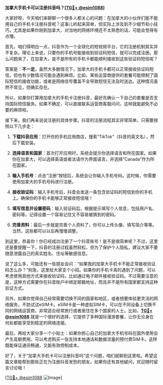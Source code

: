 **加拿大手机卡可以注册抖音吗？[[TG💪+ @esim1088](https://t.me/s/esim1088)]**

大家好呀，今天咱们来聊聊一个很多人都关心的问题：在加拿大的小伙伴们能不能用自己的手机卡注册抖音呢？这事儿听起来简单，但实际上涉及到不少细节和小技巧，尤其是如果你刚到加拿大，对当地的网络环境还不太熟悉的话，可能会觉得有点懵。

首先，咱们得明白一点，抖音作为一个全球化的短视频平台，它的注册机制其实并不复杂。理论上来说，只要你的手机号能接收到验证码短信，就可以完成注册。那么问题来了，在加拿大，是不是所有的手机卡都能顺利接收到这些验证码短信呢？

答案是：**不一定**。虽然大多数情况下，加拿大的手机卡都可以正常接收验证码短信，但也有少数情况可能会遇到麻烦。比如，某些运营商提供的套餐可能限制了国际短信的接收功能，或者是网络信号覆盖不全导致短信无法及时送达。这种情况虽然不常见，但确实存在。

所以，如果你打算用加拿大的手机卡注册抖音，最好先确认一下自己的套餐是否支持国际短信服务。如果不确定，可以直接联系运营商客服问问，这样就能避免不必要的麻烦啦。

接下来，我们再来说说注册的具体步骤。抖音的注册流程其实非常简单，只需要按照以下几步走：

1. **下载抖音应用**：打开你的手机应用商店，搜索“TikTok”（抖音的英文名），然后下载安装。
   
2. **选择语言和国家**：首次打开应用时，系统会提示你选择语言和所在国家。如果你在加拿大，可以选择英语或者法语作为界面语言，并选择“Canada”作为所在国家。

3. **输入手机号**：点击“注册”按钮后，系统会让你输入手机号码。这时候，你需要使用加拿大的手机号码进行注册。

4. **接收验证码**：输入手机号后，抖音会发送一条包含验证码的短信到你的手机上。确保你的手机卡能够正常接收短信哦！

5. **填写信息并设置密码**：输入验证码后，根据提示填写个人信息，包括用户名、密码等。记得设置一个容易记住又不容易被猜到的密码。

6. **完善资料**：最后一步就是完善个人资料了，你可以上传头像、填写简介等等。当然，这些都可以以后再慢慢调整。

到这里，恭喜你！你已经成功注册了一个抖音账号！是不是很简单呢？不过，这里还是要提醒一下，抖音的注册过程虽然轻松，但为了保护个人隐私，建议大家不要随意泄露自己的真实姓名、住址等敏感信息。

说了这么多，可能还有一些朋友会问：“如果我的加拿大手机卡不能正常接收验证码怎么办？”别急，这里给大家支个小招。如果你的手机卡真的遇到了问题，可以考虑使用其他方式来接收验证码，比如通过电子邮件接收验证码。不过需要注意的是，这种方式需要你在抖音账户中绑定邮箱地址，而且并不是所有国家都支持这种验证方式。

另外，如果你觉得自己经常需要切换不同的国家和地区，或者想要体验更灵活的网络服务，不妨试试eSIM卡。eSIM卡是一种虚拟SIM卡，可以在不同设备上切换不同的网络运营商，非常适合经常旅行或者居住在多个国家的人士。比如，**[TG💪+ @esim1088](https://t.me/s/esim1088)** 就是一个很好的选择，它提供了多种国际漫游套餐，让你无论身在何处都能享受到稳定的网络连接。

最后，再给大家分享一个小贴士：如果你担心自己的加拿大手机号码在国外使用会产生高额费用，可以考虑购买一张支持本地通话和数据流量的预付费SIM卡。这样既能保证通讯畅通，又能有效控制成本。

好了，关于“加拿大手机卡可以注册抖音吗”这个问题，咱们就聊到这里啦。希望这篇文章能帮到那些正在为注册抖音发愁的朋友。如果你还有其他疑问，欢迎随时留言讨论哦！

[[TG💪+ @esim1088](https://t.me/s/esim1088) ![Image](https://i.postimg.cc/4NQfJmqS/Snipaste-2025-05-13-00-14-12.png)]